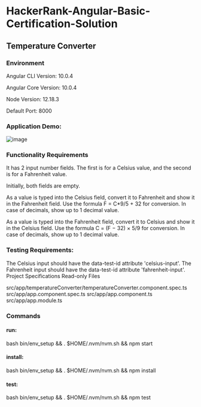 # HackerRank-Angular-Basic-Certification-Solution
## Temperature Converter






### Environment

Angular CLI Version: 10.0.4

Angular Core Version: 10.0.4

Node Version: 12.18.3

Default Port: 8000







### Application Demo:
![image](https://user-images.githubusercontent.com/119530008/233804815-360aae0b-f47c-4277-b85e-c8ac68220625.png)







### Functionality Requirements
It has 2 input number fields. The first is for a Celsius value, and the second is for a Fahrenheit value.

Initially, both fields are empty.

As a value is typed into the Celsius field, convert it to Fahrenheit and show it in the Fahrenheit field. Use the formula F = C*9/5 + 32 for conversion. In case of decimals, show up to 1 decimal value.

As a value is typed into the Fahrenheit field, convert it to Celsius and show it in the Celsius field. Use the formula C = (F − 32) × 5/9 for conversion. In case of decimals, show up to 1 decimal value.







### Testing Requirements:
The Celsius input should have the data-test-id attribute 'celsius-input'.
The Fahrenheit input should have the data-test-id attribute 'fahrenheit-input'.
Project Specifications
Read-only Files

src/app/temperatureConverter/temperatureConverter.component.spec.ts
src/app/app.component.spec.ts
src/app/app.component.ts
src/app/app.module.ts






### Commands

#### run: 
bash bin/env_setup && . $HOME/.nvm/nvm.sh && npm start

#### install:
bash bin/env_setup && . $HOME/.nvm/nvm.sh && npm install

#### test:
bash bin/env_setup && . $HOME/.nvm/nvm.sh && npm test
